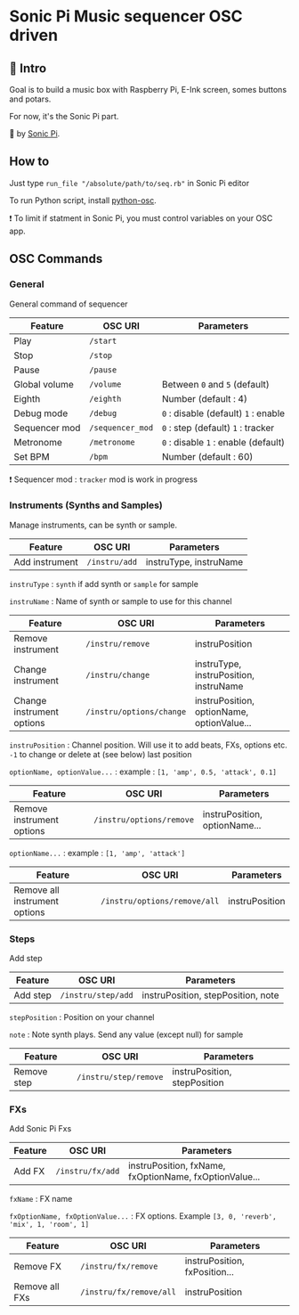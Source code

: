 # Sonic Pi Music sequencer OSC driven

## :musical_keyboard: Intro

Goal is to build a music box with Raspberry Pi, E-Ink screen, somes buttons and potars.

For now, it's the Sonic Pi part.

:rocket: by [Sonic Pi](https://sonic-pi.net/ "Sonic Pi - The Live Coding Music Synth for Everyone").

## How to

Just type `run_file "/absolute/path/to/seq.rb"` in Sonic Pi editor

To run Python script, install [python-osc](https://pypi.org/project/python-osc/ "python-osc · PyPI").

:heavy_exclamation_mark: To limit if statment in Sonic Pi, you must control variables on your OSC app.

## OSC Commands

### General

General command of sequencer

| Feature |   OSC URI     | Parameters  |
| ------------- | ---------------- | ----------------------     |
| Play          | `/start`         |                            |
| Stop          | `/stop`          |                            |
| Pause         | `/pause`         |                            |
| Global volume | `/volume`        | Between `0` and `5` (default)        |
| Eighth        | `/eighth`        | Number (default : 4)                  |
| Debug mode    | `/debug`         | `0` : disable (default) `1` : enable |
| Sequencer mod | `/sequencer_mod` | `0` : step (default) `1` : tracker   |
| Metronome     | `/metronome`      | `0` : disable `1` : enable (default) |
| Set BPM     | `/bpm`      | Number (default : 60) |

:heavy_exclamation_mark: Sequencer mod : `tracker` mod is work in progress

### Instruments (Synths and Samples)

Manage instruments, can be synth or sample.

| Feature |   OSC URI     | Parameters  |
| -------------- | ---------------- | ----------------------                 |
| Add instrument | `/instru/add`    | instruType, instruName |

`instruType` : `synth` if add synth or `sample` for sample

`instruName` : Name of synth or sample to use for this channel

| Feature |   OSC URI     | Parameters  |
| --------------    | ---------------- | ---------------------- |
| Remove instrument | `/instru/remove` | instruPosition         |
| Change instrument | `/instru/change` | instruType, instruPosition, instruName |
| Change instrument options | `/instru/options/change` | instruPosition, optionName, optionValue... |

`instruPosition` : Channel position. Will use it to add beats, FXs, options etc. `-1` to change or delete at (see below) last position

`optionName, optionValue...` : example : `[1, 'amp', 0.5, 'attack', 0.1]`

| Feature |   OSC URI     | Parameters  |
| --------------            | ----------------         | ----------------------        |
| Remove instrument options | `/instru/options/remove` | instruPosition, optionName... |

`optionName...` : example : `[1, 'amp', 'attack']`

| Feature |   OSC URI     | Parameters  |
| --------------                | ----------------             | ---------------------- |
| Remove all instrument options | `/instru/options/remove/all` | instruPosition         |

### Steps

Add step

| Feature |   OSC URI     | Parameters  |
| --------------                | ----------------             | ---------------------- |
| Add step | `/instru/step/add` | instruPosition, stepPosition, note        |

`stepPosition` : Position on your channel

`note` : Note synth plays. Send any value (except null) for sample

| Feature |   OSC URI     | Parameters  |
| --------------                | ----------------             | ---------------------- |
| Remove step | `/instru/step/remove` | instruPosition, stepPosition        |

### FXs

Add Sonic Pi Fxs

| Feature |   OSC URI     | Parameters  |
| --------------                | ----------------             | ---------------------- |
| Add FX | `/instru/fx/add` | instruPosition, fxName, fxOptionName, fxOptionValue...        |

`fxName` : FX name

`fxOptionName, fxOptionValue...` : FX options. Example `[3, 0, 'reverb', 'mix', 1, 'room', 1]`

| Feature |   OSC URI     | Parameters  |
| --------------                | ----------------             | ---------------------- |
| Remove FX | `/instru/fx/remove` | instruPosition, fxPosition...        |
| Remove all FXs | `/instru/fx/remove/all` | instruPosition      |
